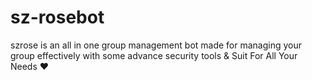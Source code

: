 # sz-rosebot
szrose is an all in one group management bot made for managing your group effectively with some advance security tools &amp; Suit For All Your Needs ❤️
